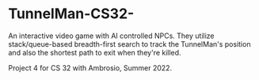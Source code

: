 # TunnelMan-CS32-
An interactive video game with AI controlled NPCs. They utilize stack/queue-based breadth-first search to track the TunnelMan's position and also the shortest path to exit when they're killed.

Project 4 for CS 32 with Ambrosio, Summer 2022.
